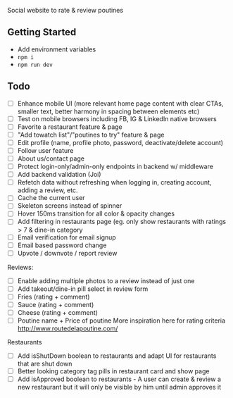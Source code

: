 Social website to rate & review poutines

## Getting Started
- Add environment variables
- `npm i`
- `npm run dev`

## Todo
- [ ] Enhance mobile UI (more relevant home page content with clear CTAs, smaller text, better harmony in spacing between elements etc)
- [ ] Test on mobile browsers including FB, IG & LinkedIn native browsers 
- [ ] Favorite a restaurant feature & page
- [ ] "Add towatch list"/"poutines to try" feature & page
- [ ] Edit profile (name, profile photo, password, deactivate/delete account)
- [ ] Follow user feature
- [ ] About us/contact page
- [ ] Protect login-only/admin-only endpoints in backend w/ middleware
- [ ] Add backend validation (Joi)
- [ ] Refetch data without refreshing when logging in, creating account, adding a review, etc.
- [ ] Cache the current user
- [ ] Skeleton screens instead of spinner
- [ ] Hover 150ms transition for all color & opacity changes
- [ ] Add filtering in restaurants page (eg. only show restaurants with ratings > 7 & dine-in category
- [ ] Email verification for email signup
- [ ] Email based password change
- [ ] Upvote / downvote / report review

Reviews:
- [ ] Enable adding multiple photos to a review instead of just one
- [ ] Add takeout/dine-in pill select in review form
- [ ] Fries (rating + comment)
- [ ] Sauce (rating + comment)
- [ ] Cheese (rating + comment)
- [ ] Poutine name + Price of poutine
More inspiration here for rating criteria http://www.routedelapoutine.com/

Restaurants
- [ ] Add isShutDown boolean to restaurants and adapt UI for restaurants that are shut down
- [ ] Better looking category tag pills in restaurant card and show page
- [ ] Add isApproved boolean to restaurants - A user can create & review a new restaurant but it will only be visible by him until admin approves it
